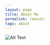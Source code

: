```yaml
---
layout: page
title: About Me
permalink: /about/
tags: about
---
```


![Alt Text](https://media1.giphy.com/media/tlGD7PDy1w8fK/200.gif)

